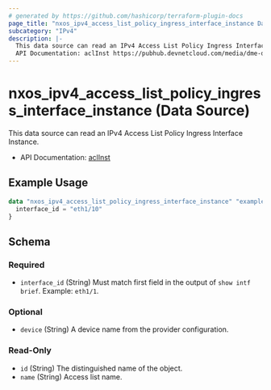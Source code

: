 ```yaml
---
# generated by https://github.com/hashicorp/terraform-plugin-docs
page_title: "nxos_ipv4_access_list_policy_ingress_interface_instance Data Source - terraform-provider-nxos"
subcategory: "IPv4"
description: |-
  This data source can read an IPv4 Access List Policy Ingress Interface Instance.
  API Documentation: aclInst https://pubhub.devnetcloud.com/media/dme-docs-10-2-2/docs/Security%20and%20Policing/acl:Inst/
---
```


# nxos_ipv4_access_list_policy_ingress_interface_instance (Data Source)

This data source can read an IPv4 Access List Policy Ingress Interface Instance.

- API Documentation: [aclInst](https://pubhub.devnetcloud.com/media/dme-docs-10-2-2/docs/Security%20and%20Policing/acl:Inst/)

## Example Usage

```terraform
data "nxos_ipv4_access_list_policy_ingress_interface_instance" "example" {
  interface_id = "eth1/10"
}
```

<!-- schema generated by tfplugindocs -->
## Schema

### Required

- `interface_id` (String) Must match first field in the output of `show intf brief`. Example: `eth1/1`.

### Optional

- `device` (String) A device name from the provider configuration.

### Read-Only

- `id` (String) The distinguished name of the object.
- `name` (String) Access list name.


